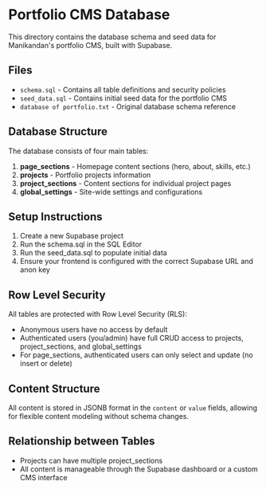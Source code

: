 # Portfolio CMS Database

This directory contains the database schema and seed data for Manikandan's portfolio CMS, built with Supabase.

## Files

- `schema.sql` - Contains all table definitions and security policies
- `seed_data.sql` - Contains initial seed data for the portfolio CMS
- `database of portfolio.txt` - Original database schema reference

## Database Structure

The database consists of four main tables:

1. **page_sections** - Homepage content sections (hero, about, skills, etc.)
2. **projects** - Portfolio projects information
3. **project_sections** - Content sections for individual project pages
4. **global_settings** - Site-wide settings and configurations

## Setup Instructions

1. Create a new Supabase project
2. Run the schema.sql in the SQL Editor
3. Run the seed_data.sql to populate initial data
4. Ensure your frontend is configured with the correct Supabase URL and anon key

## Row Level Security

All tables are protected with Row Level Security (RLS):

- Anonymous users have no access by default
- Authenticated users (you/admin) have full CRUD access to projects, project_sections, and global_settings
- For page_sections, authenticated users can only select and update (no insert or delete)

## Content Structure

All content is stored in JSONB format in the `content` or `value` fields, allowing for flexible content modeling without schema changes.

## Relationship between Tables

- Projects can have multiple project_sections
- All content is manageable through the Supabase dashboard or a custom CMS interface 